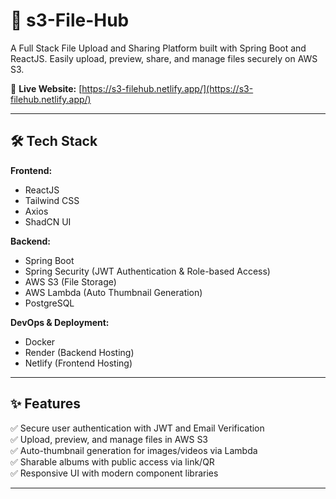 # 📁 s3-File-Hub

A Full Stack File Upload and Sharing Platform built with Spring Boot and ReactJS. Easily upload, preview, share, and manage files securely on AWS S3.

🚀 **Live Website:** [https://s3-filehub.netlify.app/](https://s3-filehub.netlify.app/)  

---

## 🛠 Tech Stack

**Frontend:**  
- ReactJS  
- Tailwind CSS  
- Axios  
- ShadCN UI  

**Backend:**  
- Spring Boot  
- Spring Security (JWT Authentication & Role-based Access)  
- AWS S3 (File Storage)  
- AWS Lambda (Auto Thumbnail Generation)  
- PostgreSQL  

**DevOps & Deployment:**  
- Docker  
- Render (Backend Hosting)  
- Netlify (Frontend Hosting)  

---

## ✨ Features

✅ Secure user authentication with JWT and Email Verification  
✅ Upload, preview, and manage files in AWS S3  
✅ Auto-thumbnail generation for images/videos via Lambda  
✅ Sharable albums with public access via link/QR  
✅ Responsive UI with modern component libraries  

---

